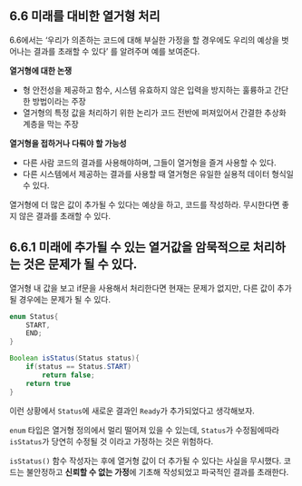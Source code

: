 ## 6.6 미래를 대비한 열거형 처리
6.6에서는 ‘우리가 의존하는 코드에 대해 부실한 가정을 할 경우에도 우리의 예상을 벗어나는 결과를 초래할 수 있다’ 를 알려주며 예를 보여준다.

**열거형에 대한 논쟁**

- 형 안전성을 제공하고 함수, 시스템 유효하지 않은 입력을 방지하는 훌륭하고 간단한 방법이라는 주장
- 열거형의 특정 값을 처리하기 위한 논리가 코드 전반에 퍼져있어서 간결한 추상화 계층을 막는 주장

**열거형을 접하거나 다뤄야 할 가능성**

- 다른 사람 코드의 결과를 사용해야하며, 그들이 열거형을 즐겨 사용할 수 있다.
- 다른 시스템에서 제공하는 결과를 사용할 때 열거형은 유일한 실용적 데이터 형식일 수 있다.

열거형에 더 많은 값이 추가될 수 있다는 예상을 하고, 코드를 작성하라. 무시한다면 좋지 않은 결과를 초래할 수 있다.

## 6.6.1 미래에 추가될 수 있는 열거값을 암묵적으로 처리하는 것은 문제가 될 수 있다.

열거형 내 값을 보고 if문을 사용해서 처리한다면 현재는 문제가 없지만, 다른 값이 추가될 경우에는 문제가 될 수 있다.

```java
enum Status{
	START,
	END;
}

Boolean isStatus(Status status){
	if(status == Status.START)
		return false;
	return true
}
```

이런 상황에서 `Status`에 새로운 결과인 `Ready`가 추가되었다고 생각해보자.

`enum` 타입은 열거형 정의에서 멀리 떨어져 있을 수 있는데, `Status`가 수정됨에따라 `isStatus`가 당연히 수정될 것 이라고 가정하는 것은 위험하다.

`isStatus()` 함수 작성자는 후에 열거형 값이 더 추가될 수 있다는 사실을 무시했다. 코드는 불안정하고 **신뢰할 수 없는 가정**에 기초해 작성되었고 파국적인 결과를 초래한다.
